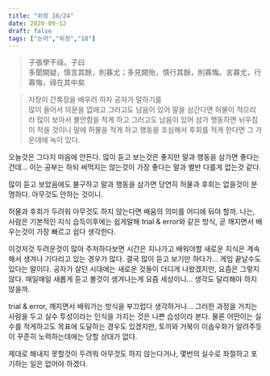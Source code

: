 ```yaml
---
title: "위정 18/24"
date: 2020-09-12
draft: false
tags: ["논어","위정","18"]
---
```


> 子張學干祿。子曰 </br>
> 多聞闕疑，慎言其餘，則寡尤；多見闕殆，慎行其餘，則寡悔。言寡尤，行寡悔，祿在其中矣

> 자장이 간록장을 배우려 하자 공자가 말하기를 </br>
> 많이 들어서 의문을 없애고 그러고도 남음이 있어 말을 삼간다면 허물이 적으리라
> 많이 보아서 불안함을 적게 하고 그러고도 남음이 있어 삼가 행동하면 뉘우침이 적을 것이니
> 말에 허물을 적게 하고 행동을 조심해서 후회를 적게 한다면 그 가운데에 녹이 있다.

오늘것은 그다지 마음에 안든다.
많이 듣고 보는것은 좋지만 말과 행동을 삼가면 좋다는건데...
이는 공부는 하되 써먹지는 않는것이 가장 좋다는 말과 별반 다를게 없는것 같다.

많이 듣고 보았음에도 불구하고 말과 행동을 삼가면
당연히 허물과 후회는 없을것이 분명하다. 아무것도 안하는 것이니.

허물과 후회가 두려워 아무것도 하지 않는다면 배움의 의미를 어디에 둬야 할까.
나는, 사람은 기본적인 지식 습득이후에는 쉽게말해 trial & error와 같은 방식,
곧 깨지면서 배우는것이 가장 빠르고 쉽다 생각한다.

이것저것 두려운것이 많아 주저하다보면
시간은 지나가고 배워야할 새로운 지식은 계속해서 생겨나 기다리고 있는 경우가 많다.
결국 많이 듣고 보기만 하다가... 게임 끝날수도 있다는 말이다.
공자가 살던 시대에는 새로운 것들이 더디게 나왔겠지만, 요즘은 그렇지 않다.
매일매일 새롭게 듣고 볼것이 생겨나는게 요즘 세상이니... 생각도 달리해야 하지 않을까.

trial & error, 깨지면서 배워가는 방식을 부끄럽다 생각하거나...
그러한 과정을 거치는 사람을 두고 실수 투성이라는 인식을 가지는 것은 나쁜 습성이라 본다.
물론 어떤이는 실수를 적게하고도 목표에 도달하는 경우도 있겠지만,
토끼와 거북이 이솝우화가 알려주듯이 꾸준히 노력하는데에는 당할 상대가 없다.

제대로 해내지 못할것이 두려워 아무것도 하지 않는다거나,
몇번의 실수로 좌절하고 포기하는 일은 없어야 하겠다.
